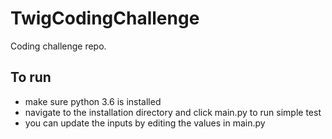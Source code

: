# TwigCodingChallenge

Coding challenge repo.

## To run

* make sure python 3.6 is installed
* navigate to the installation directory and click main.py to run simple test
* you can update the inputs by editing the values in main.py
